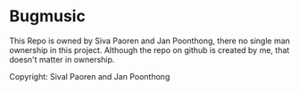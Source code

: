# Bugmusic

This Repo is owned by Siva Paoren and Jan Poonthong, there no single man ownership in this project. Although the repo on github is created by me, that doesn't matter in ownership.

Copyright: Sival Paoren and Jan Poonthong

